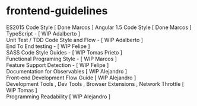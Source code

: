 # frontend-guidelines

ES2015 Code Style [ Done Marcos ] 
Angular 1.5 Code Style [ Done Marcos ]  
TypeScript - [ WIP Adalberto ]  
Unit Test / TDD Code Style and Flow  - [ WIP Adalberto ]  
End To End testing - [ WIP Felipe ]  
SASS  Code Style Guides  - [ WIP Tomas Prieto ]  
Functional Programing Style - [ WIP Marcos ]  
Feature Support Detection - [ WIP Felipe ]  
Documentation for Observables [ WIP Alejandro ]  
Front-end Development Flow Guide [ WIP Alejandro ]  
Development Tools  , Dev Tools , Browser Extensions , Network Throttle [ WIP Tomas ]  
Programming Readability [  WIP Alejandro ]  

